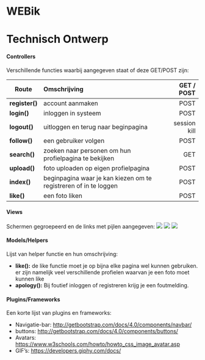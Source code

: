 # WEBik 

# Technisch Ontwerp
#### Controllers
Verschillende functies waarbij aangegeven staat of deze GET/POST zijn:


| Route          | Omschrijving                                                     | GET / POST     |
| -------------  |:---------------------------------------------------------------  | --------------:|
| **register()** | account aanmaken                                                 |  POST          |
| **login()**    | inloggen in systeem                                              |  POST          |
| **logout()**   | uitloggen en terug naar beginpagina                              |  session kill  |
| **follow()**   | een gebruiker volgen                                             |  POST          |
| **search()**   | zoeken naar personen om hun profielpagina te bekijken            |  GET           |
| **upload()**   | foto uploaden op eigen profielpagina                             |  POST          |
| **index()**    | beginpagina waar je kan kiezen om te registreren of in te loggen |  POST          |
| **like()**     | een foto liken                                                   |  POST          |


#### Views
Schermen gegroepeerd en de links met pijlen aangegeven:
<img src ="https://i.imgur.com/GncbGVc.jpg">
<img src = "https://i.imgur.com/G3kh35f.jpg">
<img src = "https://i.imgur.com/2rW5xuC.jpg">
#### Models/Helpers
Lijst van helper functie en hun omschrijving:
* **like():** de like functie moet je op bijna elke pagina wel kunnen gebruiken. er zijn namelijk veel verschillende profielen waarvan je een foto moet kunnen like
* **apology():** Bij foutief inloggen of registreren krijg je een foutmelding.
#### Plugins/Frameworks
Een korte lijst van plugins en frameworks:
* Navigatie-bar: http://getbootstrap.com/docs/4.0/components/navbar/
* buttons: http://getbootstrap.com/docs/4.0/components/buttons/
* Avatars: https://www.w3schools.com/howto/howto_css_image_avatar.asp
* GIF’s: https://developers.giphy.com/docs/


